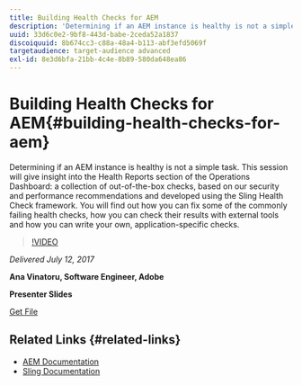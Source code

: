 ```yaml
---
title: Building Health Checks for AEM
description: 'Determining if an AEM instance is healthy is not a simple task. This session will give insight into the Health Reports section of the Operations Dashboard: a collection of out-of-the-box checks, based on our security and performance recommendations and developed using the Sling Health Check framework. You will find out how you can fix some of the commonly failing health checks, how you can check their results with external tools and how you can write your own, application-specific checks.'
uuid: 33d6c0e2-9bf8-443d-babe-2ceda52a1837
discoiquuid: 8b674cc3-c88a-48a4-b113-abf3efd5069f
targetaudience: target-audience advanced
exl-id: 8e3d6bfa-21bb-4c4e-8b89-580da648ea86
---
```

# Building Health Checks for AEM{#building-health-checks-for-aem}

Determining if an AEM instance is healthy is not a simple task. This session will give insight into the Health Reports section of the Operations Dashboard: a collection of out-of-the-box checks, based on our security and performance recommendations and developed using the Sling Health Check framework. You will find out how you can fix some of the commonly failing health checks, how you can check their results with external tools and how you can write your own, application-specific checks.

>[!VIDEO](https://video.tv.adobe.com/v/19026/?quality=9)

*Delivered July 12, 2017*

**Ana Vinatoru, Software Engineer, Adobe**

**Presenter Slides**

[Get File](assets/aem-gems-health-checks-for-aem.pdf)

## Related Links {#related-links}

* [AEM Documentation](https://docs.adobe.com/docs/en/aem/6-3/administer/operations/operations-dashboard.html#Health%20Reports)
* [Sling Documentation](https://sling.apache.org/documentation/bundles/sling-health-check-tool.html)